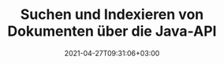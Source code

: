 ---
############################# Static ############################
layout: "product"
date: 2021-04-27T09:31:06+03:00
draft: false

product: "Search"
product_tag: "search"
platform: "Java"
platform_tag: "java"

############################# Head ############################
head_title: "Java-Textsuche & Indizierung API für Dokumente, PDF, Office und Web"
head_description: "Erweiterte Textsuch-API für Java-Anwendungen zum Suchen, Indexieren und Abrufen von Daten aus Dokumenten: PDF, Word, Excel, Präsentationen, E-Mail und Web-Dateiformate."

############################# Header ############################
title: "Suchen und Indexieren von Dokumenten über die Java-API"
description: "Erstellen Sie Java-Anwendungen, um die Textsuche in allen gängigen Dokumentformaten durchzuführen.."
button:
    enable: true

############################# SubMenu ############################
submenu:
    enable: true
    
    left:
        img_alt: "GroupDocs.Search for Java"
        image: "/border/groupdocs-search-java.svg"
        product: "GroupDocs.Search"
        platform: "Java"

    middle:
        button:
            # button loop
            - link: "#overview"
              text: "Überblick"

            # button loop
            - link: "#features"
              text: "Merkmale"

            # button loop
            - link: "#support"
              text: "Support"

            # button loop
            - link: "https://products.groupdocs.app/search"
              text: "Live Demo"

            # button loop
            - link: "https://purchase.groupdocs.com/pricing/search/java"
              text: "Preisgestaltung"

    right:
        link_download: "https://downloads.groupdocs.com/search"
        link_learn: "https://docs.groupdocs.com/search/java/"
        link_buy: "https://purchase.groupdocs.com"

############################# Überblick ############################
overview:
    enable: true
    content: |
      Mit GroupDocs.Search für Java können Sie Geschäftsanwendungen erstellen, mit denen Ihre Endbenutzer Suchvorgänge wie nie zuvor durchführen können. Unsere Java-API ermöglicht es Benutzern, einfache bis fortgeschrittene Textsuchfunktionen zu betreiben. Erstellen und führen Sie mehrere Indizes zusammen. Verwenden Sie einfache, boolesche, reguläre Ausdrücke (Regex), Fuzzy und andere Arten von Abfragen, um Indizes schnell und intelligent zu durchsuchen. Sie können Ihre benötigten Informationen aus Dateien, Dokumenten, E-Mails und Archiven abrufen, da GroupDocs.Search für Java alle gängigen Dateiformate unterstützt.
    tabs:
      enable: true     
      
      ## TAB ONE ##
      tab_one:
        description: |
          Nachfolgend finden Sie eine Übersicht über GroupDocs.Search für Java:

        left:
          enable: true
          icon: "fas fa-search"
          title: "Indizierung"
          content: |
            * Erstellen & verwalten
            * Mehrere Indizes zusammenführen
            * Multi-Threading Async Indizierung
            * Compact Indizierung
            * Archived Files Indizierung
        
        right:
          enable: true
          icon: "fas fa-search-plus"
          title: "Erweiterte Suche & Suchanfragen"
          content: |
            * Ungenaue Suche
            * Synonymsuche
            * E-Mail-Suche
            * Umgang mit homophonen Begriffen
            * Suche nach geschützten Dateien
            * Einfach
            * Wildcard
            * Regulärer Ausdruck (Regex)
            * Facettiert & Boolesch
            * Groß-/Kleinschreibung beachten
      
      ## TAB TWO ##
      tab_two:
        description: |
          GroupDocs.Search für Java unterstützt alle gängigen [Dokumentdateiformate](https://docs.groupdocs.com/search/java/supported-document-formats/) einschließlich: Microsoft Office, Bilder, Diagramme und viele andere.

        left:
          enable: true
          table:
            # table loop
            - title: "Microsoft Office-Formate"
              content: |
                * **Word**: DOC, DOCX, DOCM, DOT, DOTX, DOTM
                * **Excel**: XLS, XLSX, XLSM, XLT, XLTX, XLTM, XLSB, XLA, XLAM, CSV, TSV
                * **PowerPoint**: PPT, PPTX, POT, POTX, PPS, PPSX, PPTM, PPSM, POTM
                * **Project**: MPP
                * **Diagram**: VSD, VSS
                * **Microsoft Compiled HTML**: CHM
                * **OneNote**: ONE

        right:
          enable: true
          table:
            # table loop
            - title: "OpenDocument & Andere Formate"
              content: |
                * **Portable Document Format**: PDF
                * **OpenDocument**: ODT, OTT, ODS, OTS, ODP
                * **E-Mail**: PST, OST, MSG, EML, EMLX
                * **Webdateiformate**: XML, HTM, HTML, XHTML, MHT, MHTML
                * **Audio**: MP3, WAV
                * **Video**: AVI, MOV, QT, FLV, ASF
                * **Text**: TXT
                * **Rich-Text-Format**: RTF
                * **Markdown-Dokumentationsdatei**: MD
                * **Bilder**: BMP, GIF, JP2, PNG, WEBP, TIFF, EMF, WMF, JPG, PSD
                * **Andere**: TORRENT, ZIP, DCM, DJVU, EPUB, FB2

      ## TAB THREE ##
      tab_three:
        description: |
          GroupDocs.Search for Java unterstützt das Folgen Betriebssysteme, Frameworks & Paketmanager:
        
        left:
          enable: true
          table:
            # table loop
            - icon: "fab fa-windows"
              title: "Betriebssysteme"
              content: |
                * Microsoft Windows Desktop
                * Microsoft Windows Server
                * Linux
                * MacOS

            # table loop
            - icon: "fas fa-code"
              title: "Unterstützte Frameworks"
              content: |
                * Java 7 (1.7) und höher

        right:
          enable: true
          table:
            # table loop
            - icon: "fas fa-cogs"
              title: "Entwicklungsumgebungen"
              content: |
                * NetBeans
                * IntelliJ IDEA
                * Eclipse
            # table loop
            - icon: "fas fa-tools"
              title: "Build-Automatisierungstool"
              content: |
                * Maven

############################# Merkmale ############################
features:
    enable: true
    title: "GroupDocs.Search for Java Merkmale"

    feature:
      # feature loop
      - icon: "fas fa-copy"
        content: "Erstellen Sie einen Index auf der Festplatte oder im Arbeitsspeicher mit asynchronem Multithreading"

      # feature loop
      - icon: "fas fa-eye"
        content: "Zeigen Sie den Fortschritt der Indexerstellung und -aktualisierung an"

      # feature loop
      - icon: "fas fa-bolt"
        content: "Überspringen Sie selektiv die Indizierung für bestimmte Dateien und überspringen Sie bestimmte Wörter, um schneller zu indizieren"
      
      # feature loop
      - icon: "fas fa-file-powerpoint"
        content: "Führen Sie den Import durch oder verwenden Sie die Liste, um Zeichen während der Indizierung zu ändern und in eine Datei zu exportieren"

      # feature loop
      - icon: "fas fa-code"
        content: "Index bei Fehlerindizierung neu laden & Benutzer bei widersprüchlichen Einstellungen warnen"

      # feature loop
      - icon: "fas fa-cloud"
        content: "Indexstatusbenachrichtigung bezüglich der zuletzt verarbeiteten Dateien"

      # feature loop
      - icon: "fas fa-remove-format"
        content: "Indizieren Sie gezippte Archive in anderen ZIP-Archiven und erhalten Sie eine Liste der indizierten Dateien in einem Archiv"

      # feature loop
      - icon: "fas fa-comment-slash"
        content: "Sparen Sie Platz durch kompakte Indizierung & passwortgeschützte Indizierung von Dokumenten"

      # feature loop
      - icon: "fas fa-location-arrow"
        content: "Dokumenttextextraktion aus Index oder Quelldatei"

      # feature loop
      - icon: "fas fa-border-all"
        content: "HTML-formatierte Textextraktion in eine Datei und URL erzeugen, um durch Suchergebnisse in HTML zu navigieren"

      # feature loop
      - icon: "fas fa-wrench"
        content: "Fügen Sie bei der Indizierung jedem Dokument beliebige Zusatzfelder hinzu"

      # feature loop
      - icon: "fas fa-columns"
        content: "Konfigurieren Sie den Ähnlichkeitsgrad für Ungenaue Suche und zeigen Sie die besten Ergebnisse"

      # feature loop
      - icon: "fas fa-print"
        content: "Konfigurieren und führen Sie eine Synonymsuche durch und gehen Sie intelligent mit homophonen Begriffen um"

      # feature loop
      - icon: "fas fa-file-archive"
        content: "Verwenden Sie Datumsbereich und Groß-/Kleinschreibung als Suchparameter"

      # feature loop
      - icon: "fas fa-lock"
        content: "Erstellen Sie einen Index zum Suchen und Durchsuchen von E-Mail-Nachrichten über die Aspose.Email-API"

      # feature loop
      - icon: "fas fa-file-code"
        content: "Verwenden Sie Suchphrasen mit Rechtschreibprüfung und Platzhaltern und überspringen Sie Sonderzeichen in Abfragen"
      
      # feature loop
      - icon: "fas fa-fill-drip"
        content: "Erstellen Sie einen einzelnen Objektbaum, indem Sie mehrere Abfragen kombinieren"

      # feature loop
      - icon: "fas fa-file-excel"
        content: "Unterteilen Sie die Suche in kleinere Blöcke, um schnell riesige Indizes zu durchsuchen"

      # feature loop
      - icon: "fas fa-heading"
        content: "Indizieren Sie Dokumente aus Streams und Datenstrukturen"

      # feature loop
      - icon: "fas fa-project-diagram"
        content: "Richten Sie die Dokumentenfilterung in den Suchergebnissen ein"

      # feature loop
      - icon: "fas fa-cube"
        content: "Englische Synonyme zum Standard-Synonym-Wörterbuch hinzufügen"

      # feature loop
      - icon: "fab fa-uncharted"
        content: "Aktivieren Sie die genaue Anzahl der Vorkommen für jedes gefundene Wort, um bei Rechtschreibfehlern alternative Wortvorschläge anzubieten"

      # feature loop
      - icon: "fab fa-uncharted"
        content: "Hinzufügen von Textattributen zu indizierten Dokumenten ohne Neuindizierung"

      # feature loop
      - icon: "fab fa-uncharted"
        content: "Perform Indizierung and Searching Operations Based on Characters"

      # feature loop
      - icon: "fab fa-uncharted"
        content: "Index-Metadaten von nicht-textuellen Dokumentformaten"

    more_feature:
      # more_feature_loop
      - title: "Indizierung and Search Operation"
        content: |
          Indizierung wird von GroupDocs.Search für Java verwendet, um Daten zu sammeln, zu speichern und für genaue und effiziente Suchvorgänge zu parsen. GroupDocs.Search für Java verwendet solche Indizes häufig zur Durchführung von Suchen.

          * **Index erstellen**: Indexordner erstellen und Dokumente zu diesem Ordner hinzufügen/indizieren.
          * **Index laden**: Laden Sie einen bestehenden Index.
          * **Dokumente zum Index hinzufügen**: Dokumente asynchron zum bestehenden Index hinzufügen.
          * **Index aktualisieren**: Aktualisieren Sie den bestehenden Index, wenn ein Dokument geändert, hinzugefügt oder gelöscht wird. Dadurch bleiben die Suchergebnisse aktuell.
          
          ```java
          // Index erstellen
          Index index = new Index("c:\\MyIndex");
          // Hinzufügen von Dokumenten zum Index
          index.addToIndex("c:\\MyDocuments");
          // Suche nach Wörtern 'affect' or 'effect' in einem Dokument mit 'principal', 'principle', 'principles', or 'principally'
          SearchResults results = index.search("?ffect & princip?(2~4)");
          ```
      # more_feature_loop
      - title: "Führen Sie mehrere Indizes zusammen, um die Sucheffizienz zu verbessern"
        content: "GroupDocs.Search for Java API bietet die Funktion, mehrere Indizes zu einem gemeinsamen Index zusammenzuführen. Für einen Index, der häufig geändert wird, werden mehrere Delta-Indizes erstellt. Dieser Ansatz verlangsamt jedoch die Suchleistung. GroupDocs.Search für Java überwindet diesen Engpass, indem es durch Zusammenführen verschiedener Delta-Indizes einen gemeinsamen Index erstellt. Dieser gemeinsame zusammengeführte Index enthält alle Informationen der zusammengeführten Delta-Indizes. Dieser Ansatz hält die Delta-Indizes unverändert, während die Sucheffizienz bemerkenswert verbessert wird. Sie können verschiedene Funktionen konfigurieren, um diesen Prozess weiter zu optimieren."

      # more_feature_loop
      - title: "Erkennen Sie Suchanfragen mit unterschiedlichem Tastaturlayout"
        content: "GroupDocs.Search für Java erkennt Suchanfragen, die nicht zu Ihrem Tastaturlayout passen. Derzeit können 88 Sprachen und 164 verschiedene Tastaturlayouts erfolgreich von GroupDocs.Search for Java erkannt werden."

      # more_feature_loop
      - title: "Suche mit morphologischer Wortform"
        content: "Mit GroupDocs.Search für Java haben Sie die Freiheit, nach verschiedenen Wortformen zu suchen. Sie können nach Singular- und Pluralform eines bestimmten Substantivs suchen. Oder Sie können alle Formen eines Verbs durchsuchen. Wurzel, Singular der dritten Person und Präteritum sowie verschiedene andere Formen können ebenfalls durchsucht werden. Für nicht englische Sprachen können Sie benutzerdefinierte Wortformen konfigurieren."

############################# Support ############################
support:
    enable: true

############################# Solutions ############################
solutions:
    enable: true
    title: "GroupDocs.Search bietet APIs zum Anzeigen von Dokumenten für andere beliebte Entwicklungsumgebungen"

    solution:
        # solution loop
        - img_alt: "GroupDocs.Search for .NET"
          image: "/border/groupdocs-search-net.svg"
          product: "GroupDocs.Search"
          platform: ".NET"
          link: "/search/net/"

############################# Back to top ###############################
back_to_top:
  enable: true
---